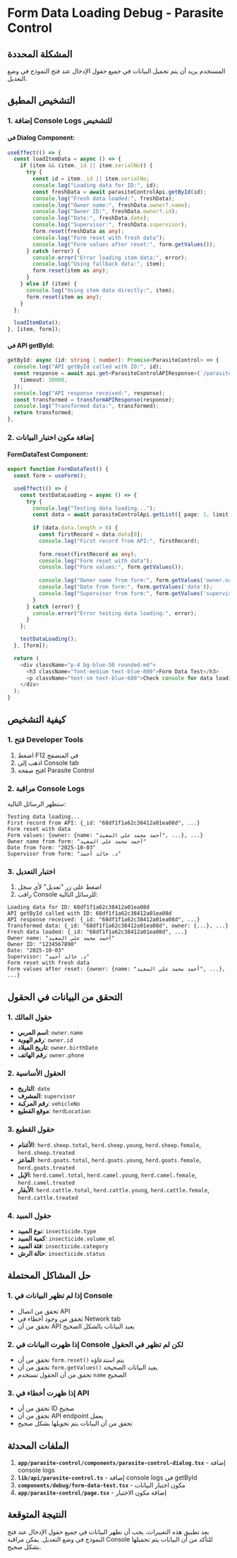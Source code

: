 # Form Data Loading Debug - Parasite Control

## المشكلة المحددة

المستخدم يريد أن يتم تحميل البيانات في جميع حقول الإدخال عند فتح النموذج في وضع التعديل.

## التشخيص المطبق

### 1. إضافة Console Logs للتشخيص

#### في Dialog Component:
```typescript
useEffect(() => {
  const loadItemData = async () => {
    if (item && (item._id || item.serialNo)) {
      try {
        const id = item._id || item.serialNo;
        console.log("Loading data for ID:", id);
        const freshData = await parasiteControlApi.getById(id);
        console.log("Fresh data loaded:", freshData);
        console.log("Owner name:", freshData.owner?.name);
        console.log("Owner ID:", freshData.owner?.id);
        console.log("Date:", freshData.date);
        console.log("Supervisor:", freshData.supervisor);
        form.reset(freshData as any);
        console.log("Form reset with fresh data");
        console.log("Form values after reset:", form.getValues());
      } catch (error) {
        console.error("Error loading item data:", error);
        console.log("Using fallback data:", item);
        form.reset(item as any);
      }
    } else if (item) {
      console.log("Using item data directly:", item);
      form.reset(item as any);
    }
  };

  loadItemData();
}, [item, form]);
```

#### في API getById:
```typescript
getById: async (id: string | number): Promise<ParasiteControl> => {
  console.log("API getById called with ID:", id);
  const response = await api.get<ParasiteControlAPIResponse>(`/parasite-control/${id}`, {
    timeout: 30000,
  });
  console.log("API response received:", response);
  const transformed = transformAPIResponse(response);
  console.log("Transformed data:", transformed);
  return transformed;
},
```

### 2. إضافة مكون اختبار البيانات

#### FormDataTest Component:
```typescript
export function FormDataTest() {
  const form = useForm();

  useEffect(() => {
    const testDataLoading = async () => {
      try {
        console.log("Testing data loading...");
        const data = await parasiteControlApi.getList({ page: 1, limit: 1 });
        
        if (data.data.length > 0) {
          const firstRecord = data.data[0];
          console.log("First record from API:", firstRecord);
          
          form.reset(firstRecord as any);
          console.log("Form reset with data");
          console.log("Form values:", form.getValues());
          
          console.log("Owner name from form:", form.getValues('owner.name'));
          console.log("Date from form:", form.getValues('date'));
          console.log("Supervisor from form:", form.getValues('supervisor'));
        }
      } catch (error) {
        console.error("Error testing data loading:", error);
      }
    };

    testDataLoading();
  }, [form]);

  return (
    <div className="p-4 bg-blue-50 rounded-md">
      <h3 className="font-medium text-blue-800">Form Data Test</h3>
      <p className="text-sm text-blue-600">Check console for data loading test results</p>
    </div>
  );
}
```

## كيفية التشخيص

### 1. فتح Developer Tools
1. اضغط F12 في المتصفح
2. اذهب إلى Console tab
3. افتح صفحة Parasite Control

### 2. مراقبة Console Logs
ستظهر الرسائل التالية:
```
Testing data loading...
First record from API: {_id: "68df1f1a62c38412a01ea08d", ...}
Form reset with data
Form values: {owner: {name: "أحمد محمد علي السعيد", ...}, ...}
Owner name from form: "أحمد محمد علي السعيد"
Date from form: "2025-10-03"
Supervisor from form: "د. خالد أحمد"
```

### 3. اختبار التعديل
1. اضغط على زر "تعديل" لأي سجل
2. راقب Console للرسائل التالية:
```
Loading data for ID: 68df1f1a62c38412a01ea08d
API getById called with ID: 68df1f1a62c38412a01ea08d
API response received: {_id: "68df1f1a62c38412a01ea08d", ...}
Transformed data: {_id: "68df1f1a62c38412a01ea08d", owner: {...}, ...}
Fresh data loaded: {_id: "68df1f1a62c38412a01ea08d", ...}
Owner name: "أحمد محمد علي السعيد"
Owner ID: "1234567890"
Date: "2025-10-03"
Supervisor: "د. خالد أحمد"
Form reset with fresh data
Form values after reset: {owner: {name: "أحمد محمد علي السعيد", ...}, ...}
```

## التحقق من البيانات في الحقول

### 1. حقول المالك
- **اسم المربي**: `owner.name`
- **رقم الهوية**: `owner.id`
- **تاريخ الميلاد**: `owner.birthDate`
- **رقم الهاتف**: `owner.phone`

### 2. الحقول الأساسية
- **التاريخ**: `date`
- **المشرف**: `supervisor`
- **رقم المركبة**: `vehicleNo`
- **موقع القطيع**: `herdLocation`

### 3. حقول القطيع
- **الأغنام**: `herd.sheep.total`, `herd.sheep.young`, `herd.sheep.female`, `herd.sheep.treated`
- **الماعز**: `herd.goats.total`, `herd.goats.young`, `herd.goats.female`, `herd.goats.treated`
- **الإبل**: `herd.camel.total`, `herd.camel.young`, `herd.camel.female`, `herd.camel.treated`
- **الأبقار**: `herd.cattle.total`, `herd.cattle.young`, `herd.cattle.female`, `herd.cattle.treated`

### 4. حقول المبيد
- **نوع المبيد**: `insecticide.type`
- **كمية المبيد**: `insecticide.volume_ml`
- **فئة المبيد**: `insecticide.category`
- **حالة الرش**: `insecticide.status`

## حل المشاكل المحتملة

### 1. إذا لم تظهر البيانات في Console
- تحقق من اتصال API
- تحقق من وجود أخطاء في Network tab
- تحقق من أن API يعيد البيانات بالشكل الصحيح

### 2. إذا ظهرت البيانات في Console لكن لم تظهر في الحقول
- تحقق من أن `form.reset()` يتم استدعاؤه
- تحقق من أن `form.getValues()` يعيد البيانات الصحيحة
- تحقق من أن الحقول تستخدم `name` الصحيح

### 3. إذا ظهرت أخطاء في API
- تحقق من أن ID صحيح
- تحقق من أن API endpoint يعمل
- تحقق من أن البيانات يتم تحويلها بشكل صحيح

## الملفات المحدثة

1. **`app/parasite-control/components/parasite-control-dialog.tsx`** - إضافة console logs
2. **`lib/api/parasite-control.ts`** - إضافة console logs في getById
3. **`components/debug/form-data-test.tsx`** - مكون اختبار البيانات
4. **`app/parasite-control/page.tsx`** - إضافة مكون الاختبار

## النتيجة المتوقعة

بعد تطبيق هذه التغييرات، يجب أن تظهر البيانات في جميع حقول الإدخال عند فتح النموذج في وضع التعديل. يمكن مراقبة Console للتأكد من أن البيانات يتم تحميلها بشكل صحيح.
